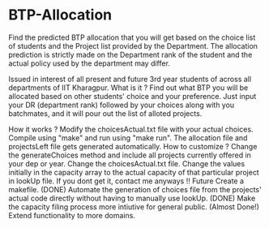 # BTP-Allocation
Find the predicted BTP allocation that you will get based on the choice list of students and the Project list provided by the Department. The allocation prediction is strictly made on the Department rank of the student and the actual policy used by the department may differ.

Issued in interest of all present and future 3rd year students of across all departments of IIT Kharagpur.
What is it ?
Find out what BTP you will be allocated based on other students' choice and your preference. Just input your DR (department rank) followed by your choices along with you batchmates, and it will pour out the list of alloted projects.

How it works ?
Modify the choicesActual.txt file with your actual choices.
Compile using "make" and run using "make run".
The allocation file and projectsLeft file gets generated automatically.
How to customize ?
Change the generateChoices method and include all projects currently offered in your dep or year.
Change the choicesActual.txt file.
Change the values initially in the capacity array to the actual capacity of that particular project in lookUp file.
If you dont get it, contact me anyways !!
Future
Create a makefile. (DONE)
Automate the generation of choices file from the projects' actual code directly without having to manually use lookUp. (DONE)
Make the capacity filing process more intiutive for general public. (Almost Done!)
Extend functionality to more domains.
